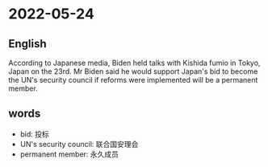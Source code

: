 # 2022-05-24

## English
According to Japanese media, Biden held
talks with Kishida fumio in Tokyo, Japan
on the 23rd. Mr Biden said he would 
support Japan's bid to become the UN's 
security council if reforms were implemented 
will be a permanent member.

## words
* bid: 投标
* UN's security council: 联合国安理会
* permanent member: 永久成员